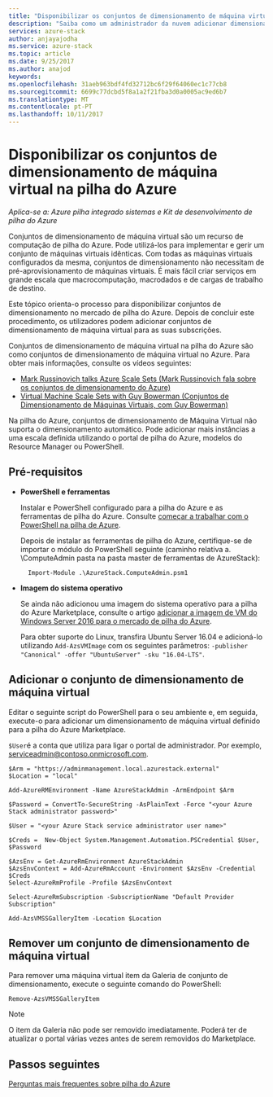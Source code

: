 ```yaml
---
title: "Disponibilizar os conjuntos de dimensionamento de máquina virtual na pilha do Azure"
description: "Saiba como um administrador da nuvem adicionar dimensionamento da máquina virtual para a pilha do Azure Marketplace"
services: azure-stack
author: anjayajodha
ms.service: azure-stack
ms.topic: article
ms.date: 9/25/2017
ms.author: anajod
keywords: 
ms.openlocfilehash: 31aeb963bdf4fd32712bc6f29f64060ec1c77cb8
ms.sourcegitcommit: 6699c77dcbd5f8a1a2f21fba3d0a0005ac9ed6b7
ms.translationtype: MT
ms.contentlocale: pt-PT
ms.lasthandoff: 10/11/2017
---
```

# <a name="make-virtual-machine-scale-sets-available-in-azure-stack"></a>Disponibilizar os conjuntos de dimensionamento de máquina virtual na pilha do Azure

*Aplica-se a: Azure pilha integrado sistemas e Kit de desenvolvimento de pilha do Azure*

Conjuntos de dimensionamento de máquina virtual são um recurso de computação de pilha do Azure. Pode utilizá-los para implementar e gerir um conjunto de máquinas virtuais idênticas. Com todas as máquinas virtuais configurados da mesma, conjuntos de dimensionamento não necessitam de pré-aprovisionamento de máquinas virtuais. É mais fácil criar serviços em grande escala que macrocomputação, macrodados e de cargas de trabalho de destino.

Este tópico orienta-o processo para disponibilizar conjuntos de dimensionamento no mercado de pilha do Azure. Depois de concluir este procedimento, os utilizadores podem adicionar conjuntos de dimensionamento de máquina virtual para as suas subscrições.

Conjuntos de dimensionamento de máquina virtual na pilha do Azure são como conjuntos de dimensionamento de máquina virtual no Azure. Para obter mais informações, consulte os vídeos seguintes:
* [Mark Russinovich talks Azure Scale Sets (Mark Russinovich fala sobre os conjuntos de dimensionamento do Azure)](https://channel9.msdn.com/Blogs/Regular-IT-Guy/Mark-Russinovich-Talks-Azure-Scale-Sets/)
* [Virtual Machine Scale Sets with Guy Bowerman (Conjuntos de Dimensionamento de Máquinas Virtuais, com Guy Bowerman)](https://channel9.msdn.com/Shows/Cloud+Cover/Episode-191-Virtual-Machine-Scale-Sets-with-Guy-Bowerman)

Na pilha do Azure, conjuntos de dimensionamento de Máquina Virtual não suporta o dimensionamento automático. Pode adicionar mais instâncias a uma escala definida utilizando o portal de pilha do Azure, modelos do Resource Manager ou PowerShell.

## <a name="prerequisites"></a>Pré-requisitos
* **PowerShell e ferramentas**

   Instalar e PowerShell configurado para a pilha do Azure e as ferramentas de pilha do Azure. Consulte [começar a trabalhar com o PowerShell na pilha de Azure](azure-stack-powershell-configure-quickstart.md).

   Depois de instalar as ferramentas de pilha do Azure, certifique-se de importar o módulo do PowerShell seguinte (caminho relativa a. \ComputeAdmin pasta na pasta master de ferramentas de AzureStack):

        Import-Module .\AzureStack.ComputeAdmin.psm1

* **Imagem do sistema operativo**

   Se ainda não adicionou uma imagem do sistema operativo para a pilha do Azure Marketplace, consulte o artigo [adicionar a imagem de VM do Windows Server 2016 para o mercado de pilha do Azure](azure-stack-add-default-image.md).

   Para obter suporte do Linux, transfira Ubuntu Server 16.04 e adicioná-lo utilizando ```Add-AzsVMImage``` com os seguintes parâmetros: ```-publisher "Canonical" -offer "UbuntuServer" -sku "16.04-LTS"```.

## <a name="add-the-virtual-machine-scale-set"></a>Adicionar o conjunto de dimensionamento de máquina virtual

Editar o seguinte script do PowerShell para o seu ambiente e, em seguida, execute-o para adicionar um dimensionamento de máquina virtual definido para a pilha do Azure Marketplace. 

``$User``é a conta que utiliza para ligar o portal de administrador. Por exemplo, serviceadmin@contoso.onmicrosoft.com.

```
$Arm = "https://adminmanagement.local.azurestack.external"
$Location = "local"

Add-AzureRMEnvironment -Name AzureStackAdmin -ArmEndpoint $Arm

$Password = ConvertTo-SecureString -AsPlainText -Force "<your Azure Stack administrator password>"

$User = "<your Azure Stack service administrator user name>"

$Creds =  New-Object System.Management.Automation.PSCredential $User, $Password

$AzsEnv = Get-AzureRmEnvironment AzureStackAdmin
$AzsEnvContext = Add-AzureRmAccount -Environment $AzsEnv -Credential $Creds
Select-AzureRmProfile -Profile $AzsEnvContext

Select-AzureRmSubscription -SubscriptionName "Default Provider Subscription"

Add-AzsVMSSGalleryItem -Location $Location
```

## <a name="remove-a-virtual-machine-scale-set"></a>Remover um conjunto de dimensionamento de máquina virtual

Para remover uma máquina virtual item da Galeria de conjunto de dimensionamento, execute o seguinte comando do PowerShell:

    Remove-AzsVMSSGalleryItem

> [!NOTE]
> O item da Galeria não pode ser removido imediatamente. Poderá ter de atualizar o portal várias vezes antes de serem removidos do Marketplace.


## <a name="next-steps"></a>Passos seguintes
[Perguntas mais frequentes sobre pilha do Azure](azure-stack-faq.md)

